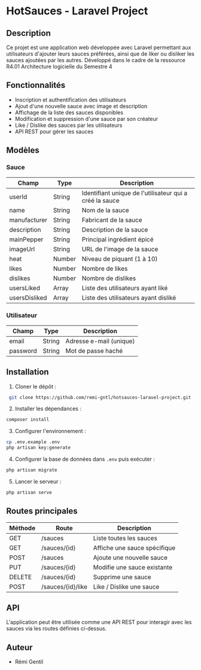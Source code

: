 # HotSauces - Laravel Project

## Description
Ce projet est une application web développée avec Laravel permettant aux utilisateurs d'ajouter leurs sauces préférées, ainsi que de liker ou disliker les sauces ajoutées par les autres.
Développé dans le cadre de la ressource R4.01 Architecture logicielle du Semestre 4

## Fonctionnalités
- Inscription et authentification des utilisateurs
- Ajout d'une nouvelle sauce avec image et description
- Affichage de la liste des sauces disponibles
- Modification et suppression d'une sauce par son créateur
- Like / Dislike des sauces par les utilisateurs
- API REST pour gérer les sauces

## Modèles
### Sauce
| Champ           | Type     | Description |
|---------------|---------|-------------|
| userId        | String  | Identifiant unique de l'utilisateur qui a créé la sauce |
| name          | String  | Nom de la sauce |
| manufacturer  | String  | Fabricant de la sauce |
| description   | String  | Description de la sauce |
| mainPepper    | String  | Principal ingrédient épicé |
| imageUrl      | String  | URL de l'image de la sauce |
| heat          | Number  | Niveau de piquant (1 à 10) |
| likes        | Number  | Nombre de likes |
| dislikes      | Number  | Nombre de dislikes |
| usersLiked    | Array   | Liste des utilisateurs ayant liké |
| usersDisliked | Array   | Liste des utilisateurs ayant disliké |

### Utilisateur
| Champ     | Type   | Description |
|-----------|-------|-------------|
| email     | String | Adresse e-mail (unique) |
| password  | String | Mot de passe haché |

## Installation
1. Cloner le dépôt :
```bash
 git clone https://github.com/remi-gntl/hotsauces-laravel-project.git
```
2. Installer les dépendances :
```bash
composer install
```
3. Configurer l'environnement :
```bash
cp .env.example .env
php artisan key:generate
```
4. Configurer la base de données dans `.env` puis exécuter :
```bash
php artisan migrate
```
5. Lancer le serveur :
```bash
php artisan serve
```

## Routes principales
| Méthode | Route | Description |
|---------|-------|-------------|
| GET | /sauces | Liste toutes les sauces |
| GET | /sauces/{id} | Affiche une sauce spécifique |
| POST | /sauces | Ajoute une nouvelle sauce |
| PUT | /sauces/{id} | Modifie une sauce existante |
| DELETE | /sauces/{id} | Supprime une sauce |
| POST | /sauces/{id}/like | Like / Dislike une sauce |

## API
L'application peut être utilisée comme une API REST pour interagir avec les sauces via les routes définies ci-dessus.

## Auteur
- Rémi Gentil
